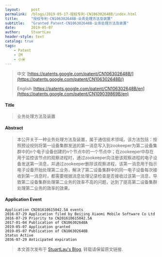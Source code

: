 ```yaml
---
layout:     post
permalink:  /blogs/2019-05-17-授权专利-CN106302648B/index.html
title:      "授权专利-CN106302648B-业务处理方法及装置"
subtitle:   "Granted Patent-CN106302648B-业务处理方法及装置"
date:       2019-05-07
author:     StuartLau
header-style: text
catalog: true
tags:
    - Patent
    - IM
    - 小米
---
```

> 中文 [https://patents.google.com/patent/CN106302648B/](https://patents.google.com/patent/CN106302648B/)
>
> English [https://patents.google.com/patent/CN106302648B/en](https://patents.google.com/patent/CN109039869B/en)

#### Title
> 业务处理方法及装置



#### Abstract
> 本公开关于一种业务处理方法及装置，属于通信技术领域。该方法包括：按照预设规则将第一设备集群发送的第一消息写入到zookeeper为第二设备集群中的n个电子设备创建的n个节点中的一个节点中；在zookeeper中存在用于监控该节点的观察进程时，通过zookeeper向注册该观察进程的电子设备发送第一消息，并通过zookeeper删除该观察进程，该第一消息用于指示电子设备开始处理第二业务，解决了第二设备集群中的同一电子设备每次接收到第一消息时，都需要根据消息处理记录检查是否接收过该第一消息，导致第二设备集群处理第二业务的效率不高的问题，达到了提高第二设备集群处理第二业务的效率的效果。




#### Application Event
```
Application CN201610615042.5A events 
2016-07-29 Application filed by Beijing Xiaomi Mobile Software Co Ltd
2016-07-29 Priority to CN201610615042.5A
2017-01-04 Publication of CN106302648A
2019-05-07 Application granted
2019-05-07 Publication of CN106302648B
Status Active
2036-07-29 Anticipated expiration
```
> 本文首次发布于 [StuartLau's Blog](https://stuartlau.github.io), 
转载请保留原文链接.
